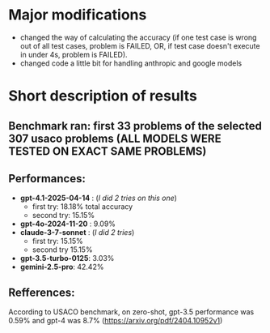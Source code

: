# Major modifications

- changed the way of calculating the accuracy (if one test case is wrong out of all test cases, problem is FAILED, OR, if test case doesn't execute in under 4s,
problem is FAILED). 
- changed code a little bit for handling anthropic and google models

# Short description of results

## Benchmark ran: first 33 problems of the selected 307 usaco problems (ALL MODELS WERE TESTED ON EXACT SAME PROBLEMS)

## Performances:

- **gpt-4.1-2025-04-14** : (*I did 2 tries on this one*)
    - first try: 18.18% total accuracy
    - second try: 15.15%
- **gpt-4o-2024-11-20** : 9.09%
- **claude-3-7-sonnet** : (*I did 2 tries*)
    - first try: 15.15%
    - second try 15.15%
- **gpt-3.5-turbo-0125**: 3.03%
- **gemini-2.5-pro**: 42.42%

## Refferences:

According to USACO benchmark, on zero-shot, gpt-3.5 performance was 0.59% and gpt-4 was 8.7% (https://arxiv.org/pdf/2404.10952v1)